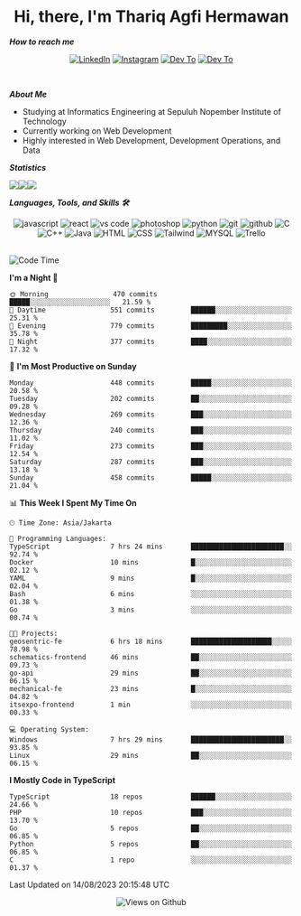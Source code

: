 <div align="center">
  <h1>Hi, there, I'm Thariq Agfi Hermawan</h1>
</div>


***How to reach me***
<p align='center'>
   <a href="https://www.linkedin.com/in/thariqagfihermawan" target="_blank"><img src="https://img.shields.io/badge/LinkedIn-0077B5?style=for-the-badge&logo=linkedin&logoColor=white" alt="LinkedIn"></a>
   <a href="https://www.instagram.com/thoriqagfi" target="_blank"><img src="https://img.shields.io/badge/Instagram-E4405F?style=for-the-badge&logo=instagram&logoColor=white" alt="Instagram"></a>
   <a href="https://medium.com/@thoriq.aghfi60" target="_blank"><img src="https://img.shields.io/badge/Medium-12100E?style=for-the-badge&logo=medium&logoColor=white" alt="Dev To"></a>
   <a href="https://linktr.ee/thoriqagfi" target="_blank"><img src="https://img.shields.io/badge/linktree-1de9b6?style=for-the-badge&logo=linktree&logoColor=white" alt="Dev To"></a>
</p>

<br>

***About Me***
- Studying at Informatics Engineering at Sepuluh Nopember Institute of Technology
- Currently working on Web Development
- Highly interested in Web Development, Development Operations, and Data

***Statistics***

<!-- [![GitHub Streak](http://github-readme-streak-stats.herokuapp.com?user=thoriqagfi&theme=dark)](https://git.io/streak-stats) -->

<div align="center">
  <div style="display: flex;">
    <img src="http://github-readme-streak-stats.herokuapp.com?user=thoriqagfi&theme=chartreuse-dark"/>
    <img src="https://github-readme-stats.vercel.app/api/top-langs/?username=thoriqagfi&layout=compact&&theme=chartreuse-dark&langs_count=8)](https://github.com/thoriqagfi"/>
    <img src="https://github-readme-stats.vercel.app/api?username=thoriqagfi&show_icons=true&theme=chartreuse-dark"/>
  </div>
</div>

<!-- [![Top Langs](https://github-readme-stats.vercel.app/api/top-langs/?username=thoriqagfi&layout=compact&&theme=chartreuse-dark&langs_count=8)](https://github.com/thoriqagfi)
< ![Agfi's GitHub stats](https://github-readme-stats.vercel.app/api?username=thoriqagfi&show_icons=true&theme=chartreuse-dark) -->

***Languages, Tools, and Skills 🛠***

  <div align="center">
    <img src="https://img.shields.io/badge/JavaScript-F7DF1E?style=for-the-badge&logo=javascript&logoColor=black" alt="javascript" />
    <img src="https://img.shields.io/badge/React-61DAFB?style=for-the-badge&logo=react&logoColor=black" alt="react" />
    <img src="https://img.shields.io/badge/vs%20code-007ACC?style=for-the-badge&logo=visual%20studio%20code&logoColor=white" alt="vs code" />
    <img src="https://img.shields.io/badge/adobe%20photoshop-31A8FF?style=for-the-badge&logo=adobe%20photoshop&logoColor=white" alt="photoshop" />
    <img src="https://img.shields.io/badge/python-3776AB?style=for-the-badge&logo=python&logoColor=white" alt="python" />
    <img src="https://img.shields.io/badge/Git-F05032?style=for-the-badge&logo=git&logoColor=white" alt="git" />
    <img src="https://img.shields.io/badge/GitHub-100000?style=for-the-badge&logo=github&logoColor=white" alt="github" />
    <img src="https://img.shields.io/badge/c-%2300599C.svg?style=for-the-badge&logo=c&logoColor=white" alt="C" />
    <img src="https://img.shields.io/badge/c++-%2300599C.svg?style=for-the-badge&logo=c%2B%2B&logoColor=white" alt="C++" />
    <img src="https://img.shields.io/badge/Java-ED8B00?style=for-the-badge&logo=java&logoColor=white" alt="Java"/>
    <img src="https://img.shields.io/badge/HTML5-E34F26?style=for-the-badge&logo=html5&logoColor=white" alt="HTML" />
    <img src="https://img.shields.io/badge/CSS-239120?&style=for-the-badge&logo=css3&logoColor=white" alt ="CSS" />
    <img src="https://img.shields.io/badge/tailwindcss-%2338B2AC.svg?style=for-the-badge&logo=tailwind-css&logoColor=white" alt="Tailwind" />
    <img src="https://img.shields.io/badge/MySQL-00000F?style=for-the-badge&logo=mysql&logoColor=white" alt="MYSQL" />
    <img src="https://img.shields.io/badge/Trello-%23026AA7.svg?style=for-the-badge&logo=Trello&logoColor=white" alt="Trello" />
  </div><br>

<!--START_SECTION:waka-->
![Code Time](http://img.shields.io/badge/Code%20Time-617%20hrs%2026%20mins-blue)

**I'm a Night 🦉** 

```text
🌞 Morning                470 commits         █████░░░░░░░░░░░░░░░░░░░░   21.59 % 
🌆 Daytime                551 commits         ██████░░░░░░░░░░░░░░░░░░░   25.31 % 
🌃 Evening                779 commits         █████████░░░░░░░░░░░░░░░░   35.78 % 
🌙 Night                  377 commits         ████░░░░░░░░░░░░░░░░░░░░░   17.32 % 
```
📅 **I'm Most Productive on Sunday** 

```text
Monday                   448 commits         █████░░░░░░░░░░░░░░░░░░░░   20.58 % 
Tuesday                  202 commits         ██░░░░░░░░░░░░░░░░░░░░░░░   09.28 % 
Wednesday                269 commits         ███░░░░░░░░░░░░░░░░░░░░░░   12.36 % 
Thursday                 240 commits         ███░░░░░░░░░░░░░░░░░░░░░░   11.02 % 
Friday                   273 commits         ███░░░░░░░░░░░░░░░░░░░░░░   12.54 % 
Saturday                 287 commits         ███░░░░░░░░░░░░░░░░░░░░░░   13.18 % 
Sunday                   458 commits         █████░░░░░░░░░░░░░░░░░░░░   21.04 % 
```


📊 **This Week I Spent My Time On** 

```text
🕑︎ Time Zone: Asia/Jakarta

💬 Programming Languages: 
TypeScript               7 hrs 24 mins       ███████████████████████░░   92.74 % 
Docker                   10 mins             █░░░░░░░░░░░░░░░░░░░░░░░░   02.12 % 
YAML                     9 mins              █░░░░░░░░░░░░░░░░░░░░░░░░   02.04 % 
Bash                     6 mins              ░░░░░░░░░░░░░░░░░░░░░░░░░   01.38 % 
Go                       3 mins              ░░░░░░░░░░░░░░░░░░░░░░░░░   00.74 % 

🐱‍💻 Projects: 
geosentric-fe            6 hrs 18 mins       ████████████████████░░░░░   78.98 % 
schematics-frontend      46 mins             ██░░░░░░░░░░░░░░░░░░░░░░░   09.73 % 
go-api                   29 mins             ██░░░░░░░░░░░░░░░░░░░░░░░   06.15 % 
mechanical-fe            23 mins             █░░░░░░░░░░░░░░░░░░░░░░░░   04.82 % 
itsexpo-frontend         1 min               ░░░░░░░░░░░░░░░░░░░░░░░░░   00.33 % 

💻 Operating System: 
Windows                  7 hrs 29 mins       ███████████████████████░░   93.85 % 
Linux                    29 mins             ██░░░░░░░░░░░░░░░░░░░░░░░   06.15 % 
```

**I Mostly Code in TypeScript** 

```text
TypeScript               18 repos            ██████░░░░░░░░░░░░░░░░░░░   24.66 % 
PHP                      10 repos            ███░░░░░░░░░░░░░░░░░░░░░░   13.70 % 
Go                       5 repos             ██░░░░░░░░░░░░░░░░░░░░░░░   06.85 % 
Python                   5 repos             ██░░░░░░░░░░░░░░░░░░░░░░░   06.85 % 
C                        1 repo              ░░░░░░░░░░░░░░░░░░░░░░░░░   01.37 % 
```




 Last Updated on 14/08/2023 20:15:48 UTC
<!--END_SECTION:waka-->

<div align="center">
<img src="https://komarev.com/ghpvc/?username=thoriqagfi&color=blue" alt="Views on Github" />
</div>